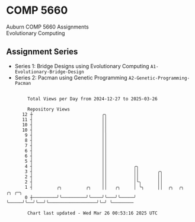 # COMP 5660
Auburn COMP 5660 Assignments  
Evolutionary Computing

## Assignment Series
- Series 1: Bridge Designs using Evolutionary Computing `A1-Evolutionary-Bridge-Design`
- Series 2: Pacman using Genetic Programming `A2-Genetic-Programming-Pacman`

```

        Total Views per Day from 2024-12-27 to 2025-03-26

        Repository Views
      12 ┼                          ╭╮
      11 ┤                          ││
      10 ┤                          ││
      10 ┤                          ││
       9 ┤                          ││
       8 ┤                          ││
       7 ┤                          ││
       6 ┤                          ││
       6 ┤                          ││
       5 ┤                          ││
       4 ┤                          ││          ╭╮
       3 ┤                          ││          ││       ╭╮
       2 ┤                          ││          ││       ││
       2 ┤                          ││          │╰╮      ││
       1 ┤         ╭╮         ╭╮    ││   ╭╮     │ ╰╮     ││  ╭╮  ╭╮                  ╭╮ ╭─╮
       0 ┼─────────╯╰─────────╯╰────╯╰───╯╰─────╯  ╰─────╯╰──╯╰──╯╰──────────────────╯╰─╯ ╰────────

        Chart last updated - Wed Mar 26 00:53:16 2025 UTC
        
```

